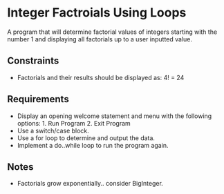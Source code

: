 # Integer Factroials Using Loops
A program that will determine factorial values of integers starting with the number 1 and displaying all factorials up to a user inputted value.

## Constraints
- Factorials and their results should be displayed as: 4! = 24

## Requirements
- Display an opening welcome statement and menu with the following options:
      1. Run Program
      2. Exit Program
- Use a switch/case block.
- Use a for loop to determine and output the data.
- Implement a do..while loop to run the program again.

## Notes
- Factorials grow exponentially.. consider BigInteger.
